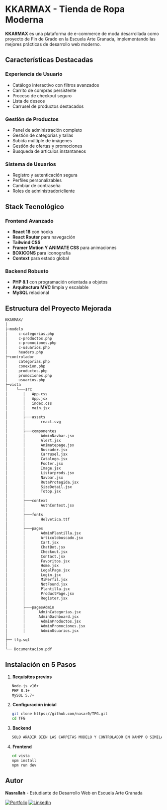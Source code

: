 # KKARMAX - Tienda de Ropa Moderna

**KKARMAX** es una plataforma de e-commerce de moda desarrollada como proyecto de Fin de Grado en la Escuela Arte Granada, implementando las mejores prácticas de desarrollo web moderno.

## Características Destacadas

### Experiencia de Usuario
- Catálogo interactivo con filtros avanzados
- Carrito de compras persistente
- Proceso de checkout seguro
- Lista de deseos
- Carrusel de productos destacados 

### Gestión de Productos
- Panel de administración completo
- Gestión de categorías y tallas
- Subida múltiple de imágenes
- Gestión de ofertas y promociones
- Busqueda de articulos instantaneos

### Sistema de Usuarios
- Registro y autenticación segura
- Perfiles personalizables
- Cambiar de contraseña
- Roles de administrador/cliente

## Stack Tecnológico

### Frontend Avanzado
- **React 18** con hooks
- **React Router** para navegación
- **Tailwind CSS** 
- **Framer Motion Y ANIMATE CSS** para animaciones
- **BOXICONS** para iconografía
- **Context** para estado global

### Backend Robusto
- **PHP 8.1** con programación orientada a objetos
- **Arquitectura MVC** limpia y escalable
- **MySQL** relacional


## Estructura del Proyecto Mejorada

```bash
KKARMAX/
│
├─modelo
│     c-categorias.php
│     c-productos.php
│     c-promociones.php
│     c-usuarios.php
│     headers.php
├─controlador
│     categorias.php
│     conexion.php
│     productos.php
│     promociones.php
│     usuarios.php
├─vista
│    └───src
│       │   App.css
│       │   App.jsx
│       │   index.css
│       │   main.jsx
│       │
│       ├───assets
│       │       react.svg
│       │
│       ├───componentes
│       │       AdminNavbar.jsx
│       │       Alert.jsx
│       │       Animatepage.jsx
│       │       Buscador.jsx
│       │       Carrusel.jsx
│       │       Catalogo.jsx
│       │       Footer.jsx
│       │       Image.jsx
│       │       Listarprods.jsx
│       │       Navbar.jsx
│       │       RutaProtegida.jsx
│       │       SizeDetail.jsx
│       │       Totop.jsx
│       │
│       ├───context
│       │       AuthContext.jsx
│       │
│       ├───fonts
│       │       Helvetica.ttf
│       │
│       ├───pages
│       │       AdminPlantilla.jsx
│       │       Articulobuscado.jsx
│       │       Cart.jsx
│       │       ChatBot.jsx
│       │       Checkout.jsx
│       │       Contact.jsx
│       │       Favoritos.jsx
│       │       Home.jsx
│       │       LegalPage.jsx
│       │       Login.jsx
│       │       MiPerfil.jsx
│       │       NotFound.jsx
│       │       Plantilla.jsx
│       │       ProductPage.jsx
│       │       Register.jsx
│       │
│       ├───pagesAdmin
│       │      AdminCategorias.jsx
│       │      AdminDashboard.jsx
│       │       AdminProductos.jsx
│       │       AdminPromociones.jsx
│       │       AdminUsuarios.jsx
│
├── tfg.sql
│
└── Documentacion.pdf
```

## Instalación en 5 Pasos

1. **Requisitos previos**
```bash
   Node.js v16+
   PHP 8.1+
   MySQL 5.7+
   ```

2. **Configuración inicial**
```bash
   git clone https://github.com/nasar0/TFG.git
   cd TFG
   ```

3. **Backend**
```bash
   SOLO AÑADIR BIEN LAS CARPETAS MODELO Y CONTROLADOR EN XAMPP O SIMILARES 
  ```

4. **Frontend**
```bash
   cd vista
   npm install
   npm run dev
```

## Autor

**Nasrallah** - Estudiante de Desarrollo Web en Escuela Arte Granada

[![Portfolio](https://img.shields.io/badge/Portfolio-%23000000.svg?style=for-the-badge&logo=react&logoColor=white)](http://nasrallah.kesug.com/)
[![LinkedIn](https://img.shields.io/badge/LinkedIn-0077B5?style=for-the-badge&logo=linkedin&logoColor=white)](https://www.linkedin.com/in/nasrallah-akrach-el-kaboussi-5a8677367/)

